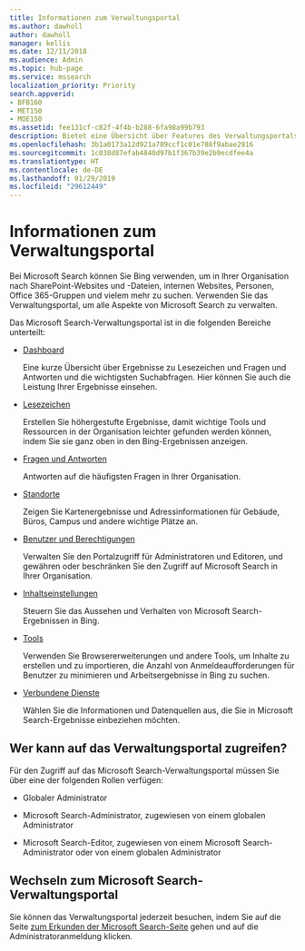 ```yaml
---
title: Informationen zum Verwaltungsportal
ms.author: dawholl
author: dawholl
manager: kellis
ms.date: 12/11/2018
ms.audience: Admin
ms.topic: hub-page
ms.service: mssearch
localization_priority: Priority
search.appverid:
- BFB160
- MET150
- MOE150
ms.assetid: fee131cf-c82f-4f4b-b288-6fa98a99b793
description: Bietet eine Übersicht über Features des Verwaltungsportals sowie Zugriffsberechtigungen, die für Microsoft Search verfügbar sind.
ms.openlocfilehash: 3b1a0173a12d921a789ccf1c01e788f9abae2916
ms.sourcegitcommit: 1c038d87efab4840d97b1f367b39e2b9ecdfee4a
ms.translationtype: HT
ms.contentlocale: de-DE
ms.lasthandoff: 01/29/2019
ms.locfileid: "29612449"
---
```

# <a name="about-the-admin-portal"></a>Informationen zum Verwaltungsportal

Bei Microsoft Search können Sie Bing verwenden, um in Ihrer Organisation nach SharePoint-Websites und -Dateien, internen Websites, Personen, Office 365-Gruppen und vielem mehr zu suchen. Verwenden Sie das Verwaltungsportal, um alle Aspekte von Microsoft Search zu verwalten.
  
Das Microsoft Search-Verwaltungsportal ist in die folgenden Bereiche unterteilt:
  
- [Dashboard](get-insights.md)
    
    Eine kurze Übersicht über Ergebnisse zu Lesezeichen und Fragen und Antworten und die wichtigsten Suchabfragen. Hier können Sie auch die Leistung Ihrer Ergebnisse einsehen.
    
- [Lesezeichen](create-and-manage-bookmarks.md)
    
    Erstellen Sie höhergestufte Ergebnisse, damit wichtige Tools und Ressourcen in der Organisation leichter gefunden werden können, indem Sie sie ganz oben in den Bing-Ergebnissen anzeigen.
    
- [Fragen und Antworten](create-and-manage-qas.md)
    
    Antworten auf die häufigsten Fragen in Ihrer Organisation.
    
- [Standorte](add-a-location.md)
    
    Zeigen Sie Kartenergebnisse und Adressinformationen für Gebäude, Büros, Campus und andere wichtige Plätze an.
    
- [Benutzer und Berechtigungen](add-users.md)
    
    Verwalten Sie den Portalzugriff für Administratoren und Editoren, und gewähren oder beschränken Sie den Zugriff auf Microsoft Search in Ihrer Organisation.
    
- [Inhaltseinstellungen](content-settings.md)
    
    Steuern Sie das Aussehen und Verhalten von Microsoft Search-Ergebnissen in Bing.
    
- [Tools](admin-portal-tools.md)
    
    Verwenden Sie Browsererweiterungen und andere Tools, um Inhalte zu erstellen und zu importieren, die Anzahl von Anmeldeaufforderungen für Benutzer zu minimieren und Arbeitsergebnisse in Bing zu suchen.
    
- [Verbundene Dienste](connected-services.md)
    
    Wählen Sie die Informationen und Datenquellen aus, die Sie in Microsoft Search-Ergebnisse einbeziehen möchten.
    
## <a name="who-can-access-the-admin-portal"></a>Wer kann auf das Verwaltungsportal zugreifen?

Für den Zugriff auf das Microsoft Search-Verwaltungsportal müssen Sie über eine der folgenden Rollen verfügen:
  
- Globaler Administrator
    
- Microsoft Search-Administrator, zugewiesen von einem globalen Administrator
    
- Microsoft Search-Editor, zugewiesen von einem Microsoft Search-Administrator oder von einem globalen Administrator
    
## <a name="go-to-the-microsoft-search-admin-portal"></a>Wechseln zum Microsoft Search-Verwaltungsportal

Sie können das Verwaltungsportal jederzeit besuchen, indem Sie auf die Seite [zum Erkunden der Microsoft Search-Seite](https://www.bing.com/business/explore) gehen und auf die Administratoranmeldung klicken. 